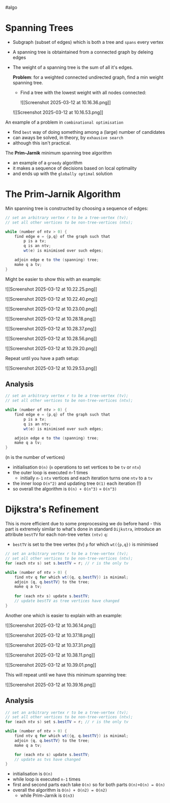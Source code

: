 #algo
# Spanning Trees

- Subgraph (subset of edges) which is both a tree and `spans` every vertex
- A spanning tree is obtaintained from a connected graph by deleing edges
- The weight of a spanning tree is the sum of all it's edges.

	**Problem**: for a weighted connected undirected graph, find a min weight spanning tree.
	 - Find a tree with the lowest weight with all nodes connected:
	   
	   ![[Screenshot 2025-03-12 at 10.16.36.png]]
	 
	 ![[Screenshot 2025-03-12 at 10.16.53.png]]


An example of a problem in `combinational optimisation`
- find `best` way of doing something among a (large) number of candidates
- can aways be solved, in theory, by `exhausive search`
- although this isn't practical.

The **Prim-Jarnik** minimum spanning tree algorithm
- an example of a `greedy` algorithm
- it makes a sequence of decisions based on local optimality
- and ends up with the `globally optimal` solution

# The Prim-Jarnik Algorithm

Min spanning tree is  constructed by choosing a sequence of edges:

```java
// set an arbitrary vertex r to be a tree-vertex (tv);
// set all other vertices to be non-tree-vertices (ntv);

while (number of ntv > 0) {
	find edge e = {p,q} of the graph such that
		p is a tv;
		q is an ntv;
		wt(e) is minimised over such edges;

	adjoin edge e to the (spanning) tree;
	make q a tv;
}
```

Might be easier to show this with an example:

![[Screenshot 2025-03-12 at 10.22.25.png]]

![[Screenshot 2025-03-12 at 10.22.40.png]]

![[Screenshot 2025-03-12 at 10.23.00.png]]

![[Screenshot 2025-03-12 at 10.28.18.png]]

![[Screenshot 2025-03-12 at 10.28.37.png]]

![[Screenshot 2025-03-12 at 10.28.56.png]]

![[Screenshot 2025-03-12 at 10.29.20.png]]

Repeat until you have a path setup:

![[Screenshot 2025-03-12 at 10.29.53.png]]

## Analysis

```java
// set an arbitrary vertex r to be a tree-vertex (tv);
// set all other vertices to be non-tree-vertices (ntv);

while (number of ntv > 0) {
	find edge e = {p,q} of the graph such that
		p is a tv;
		q is an ntv;
		wt(e) is minimised over such edges;

	adjoin edge e to the (spanning) tree;
	make q a tv;
}
```

(n is the number of vertices)
- initialisation `O(n)` (`n` operations to set vertices to be `tv` or `ntv`) 
- the outer loop is executed n-1 times 
	- initially `n-1` `ntv` vertices and each iteration turns one `ntv` to a `tv`
- the inner loop `O(n^2)` and updating tree `O(1)` each iteration (!)
- so overall the algorithm is `O(n) + O(n^3)` = `O(n^3)`


# Dijkstra's Refinement

This is more efficient due to some preprocessing we do before hand - this part is extremely similar to what's done in standard `Dijkstra`, introduce an attribute `bestTV` for each non-tree vertex `(ntv)` `q`:
- `bestTV` is set to the tree vertex (tv) `p` for which `wt({p,q})` is minimised

```java
// set an arbitrary vertex r to be a tree-vertex (tv);
// set all other vertices to be non-tree-vertices (ntv);
for (each ntv s) set s.bestTV = r; // r is the only tv

while (number of ntv > 0) {
	find ntv q for which wt({q, q.bestTV}) is minimal;
	adjoin {q, q.bestTV} to the tree;
	make q a tv;
	
	for (each ntv s) update s.bestTV;
	// update bestTV as tree vertices have changed
}
```

Another one which is easier to explain with an example:

![[Screenshot 2025-03-12 at 10.36.14.png]]

![[Screenshot 2025-03-12 at 10.37.18.png]]

![[Screenshot 2025-03-12 at 10.37.31.png]]

![[Screenshot 2025-03-12 at 10.38.11.png]]

![[Screenshot 2025-03-12 at 10.39.01.png]]

This will repeat until we have this minimum spanning tree:

![[Screenshot 2025-03-12 at 10.39.16.png]]

## Analysis

```java
// set an arbitrary vertex r to be a tree-vertex (tv);
// set all other vertices to be non-tree-vertices (ntv); 
for (each ntv s) set s.bestTV = r; // r is the only tv 

while (number of ntv > 0) {
	find ntv q for which wt({q, q.bestTV}) is minimal;
	adjoin {q, q.bestTV} to the tree;
	make q a tv; 

	for (each ntv s) update s.bestTV;
	// update as tvs have changed
}
```

- initialisation is `O(n)`
-  while loop is executed `n-1` times
- first and second parts each take `O(n)` so for both parts `O(n)+O(n) = O(n)`
- overall the algorithm is `O(n) + O(n2) = O(n2)`
	- while Prim-Jarnik is `O(n3)`
